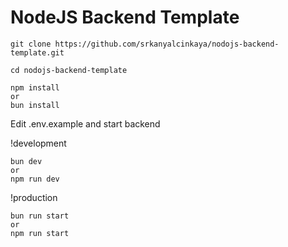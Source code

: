 # NodeJS Backend Template

```
git clone https://github.com/srkanyalcinkaya/nodojs-backend-template.git
```

```
cd nodojs-backend-template
```

```
npm install 
or
bun install
```

Edit .env.example and start backend

!development
```
bun dev 
or
npm run dev
```
!production
```
bun run start
or
npm run start
```

